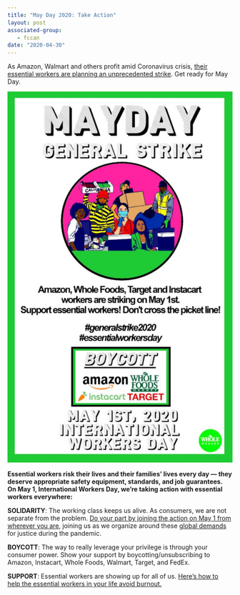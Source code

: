 ```yaml
---
title: "May Day 2020: Take Action"
layout: post
associated-group:
   - fccan
date: "2020-04-30"
---
```


As Amazon, Walmart and others profit amid Coronavirus crisis, [their essential workers are planning an unprecedented strike](https://itsgoingdown.org/workers-from-amazon-whole-foods-instacart-shipt-speak-out-on-may-1st-strike/). Get ready for May Day.

![](media/EWOQF94WkAArDCt-621x1024.jpg)

**Essential workers risk their lives and their families’ lives every day — they deserve appropriate safety equipment, standards, and job guarantees. On May 1, International Workers Day, we’re taking action with essential workers everywhere:**

**SOLIDARITY**: The working class keeps us alive. As consumers, we are not separate from the problem. [Do your part by joining the action on May 1 from wherever you are](https://recovery4all.us/), joining us as we organize around these [global demands](https://5demands.global/) for justice during the pandemic.

**BOYCOTT**: The way to really leverage your privilege is through your consumer power. Show your support by boycotting/unsubscribing to Amazon, Instacart, Whole Foods, Walmart, Target, and FedEx.

**SUPPORT**: Essential workers are showing up for all of us. [Here’s how to help the essential workers in your life avoid burnout.](https://www.inquirer.com/health/coronavirus/mental-health-frontline-esential-workers-care-dr-lynette-charity-20200429.html)
